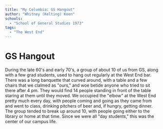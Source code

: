 ```yaml
---
title: "My Columbia: GS Hangout"
author: "Whitney (Kelting) Keen"
schools:
  - "School of General Studies 1973"
tags:
  - "The West End"
---
```


# GS Hangout

During the late 60's and early 70's, a group of about 10 of us from GS, along with a few grad students, used to hang out regularly at the West End bar. There was a long banquette that curved around, with a table and a few chairs that we clalmed as "ours," and woe betide anyone who tried to sit there after 4 pm.  They would find 14 people standing in front of the table staring at them until they moved.  We occupied the "elbow" at the West End pretty much every day, with people coming and going as they came from and went to class, drinking pitchers of beer and, if hungry, getting dinner. The group tended to break up around 10, with people going either to the library or home at that time. Since we were all "day students," this was the center of our campus life.
